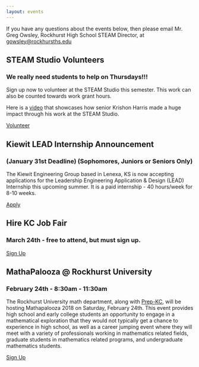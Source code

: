 ```yaml
---
layout: events
---
```


If you have any questions about the events below, then please email Mr. Greg Owsley, Rockhurst High School STEAM Director, at gowsley@rockhursths.edu  

## STEAM Studio Volunteers
### We really need students to help on Thursdays!!!

Sign up now to volunteer at the STEAM Studio this semester. This work can also be counted towards work grant hours.

Here is a [video](http://fox4kc.com/2018/01/10/rockhurst-senior-who-built-prosthetic-arm-for-metro-boy-now-going-to-teach-other-kids-how-to-do-it-too/) that showcases how senior Krishon Harris made a huge impact through his work at the STEAM Studio.

<a class="btn btn-primary" href="https://docs.google.com/forms/d/e/1FAIpQLSfipuWvkheI6sEO2vlRYuPSr8q9kYX83hWgHB-4n3lwx589gQ/viewform?usp=sf_link" role="button">Volunteer</a>

## Kiewit LEAD Internship Announcement
### (January 31st Deadline) (Sophomores, Juniors or Seniors Only) 

The Kiewit Engineering Group based in Lenexa, KS is now accepting applications for the Leadership Engineering Application & Design (LEAD) Internship this upcoming summer. It is a paid internship - 40 hours/week for 8-10 weeks.

<a class="btn btn-primary" href="https://kiewitcareers.kiewit.com/job/Lenexa-LEAD-Internship-Kiewit-Power-Engineers-KS-66210/438649200/" role="button">Apply</a>

## Hire KC Job Fair
### March 24th - free to attend, but must sign up.

<a class="btn btn-primary" href="https://hirekcyouth.org/#" role="button">Sign Up</a>

## MathaPalooza @ Rockhurst University
### February 24th - 8:30am - 11:30am

The Rockhurst University math department, along with [Prep-KC](http://www.prepkc.org/), will be hosting Mathapalooza 2018 on Saturday, February 24th.  This event provides high school and early college students an opportunity to engage in a mathematical exploration that they would not typically get a chance to experience in high school, as well as a career jumping event where they will meet with a variety of professionals working in mathematics related fields, graduate students in mathematics related programs, and undergraduate mathematics students.

<a class="btn btn-primary" href="https://www.surveymonkey.com/r/Mathapalooza18" role="button">Sign Up</a>
